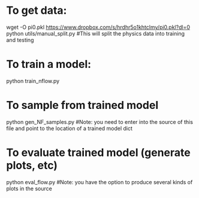 
# To get data:
wget -O pi0.pkl https://www.dropbox.com/s/hrdhr5o1khtclmy/pi0.pkl?dl=0
python utils/manual_split.py #This will split the physics data into training and testing

# To train a model:
python train_nflow.py

# To sample from trained model
python gen_NF_samples.py #Note: you need to enter into the source of this file and point to the location of a trained model dict

# To evaluate trained model (generate plots, etc)
python eval_flow.py #Note: you have the option to produce several kinds of plots in the source
